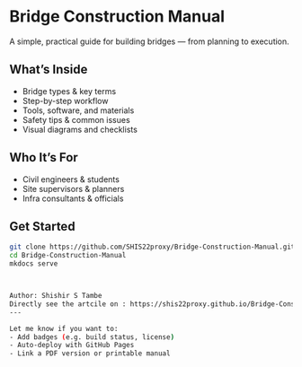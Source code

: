 #  Bridge Construction Manual

A simple, practical guide for building bridges — from planning to execution.

##  What’s Inside

- Bridge types & key terms  
- Step-by-step workflow  
- Tools, software, and materials  
- Safety tips & common issues  
- Visual diagrams and checklists  

##  Who It’s For

- Civil engineers & students  
- Site supervisors & planners  
- Infra consultants & officials  

##  Get Started

```bash
git clone https://github.com/SHIS22proxy/Bridge-Construction-Manual.git
cd Bridge-Construction-Manual
mkdocs serve



Author: Shishir S Tambe
Directly see the artcile on : https://shis22proxy.github.io/Bridge-Construction-Manual/
---

Let me know if you want to:
- Add badges (e.g. build status, license)
- Auto-deploy with GitHub Pages
- Link a PDF version or printable manual


